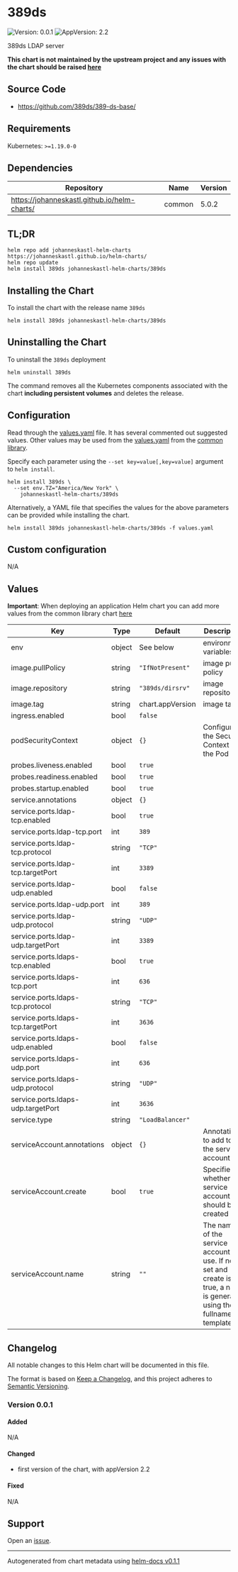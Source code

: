 # 389ds

![Version: 0.0.1](https://img.shields.io/badge/Version-0.0.1-informational?style=flat-square) ![AppVersion: 2.2](https://img.shields.io/badge/AppVersion-2.2-informational?style=flat-square)

389ds LDAP server

**This chart is not maintained by the upstream project and any issues with the chart should be raised [here](https://github.com/johanneskastl/helm-charts/issues/)**

## Source Code

* <https://github.com/389ds/389-ds-base/>

## Requirements

Kubernetes: `>=1.19.0-0`

## Dependencies

| Repository | Name | Version |
|------------|------|---------|
| https://johanneskastl.github.io/helm-charts/ | common | 5.0.2 |

## TL;DR

```console
helm repo add johanneskastl-helm-charts https://johanneskastl.github.io/helm-charts/
helm repo update
helm install 389ds johanneskastl-helm-charts/389ds
```

## Installing the Chart

To install the chart with the release name `389ds`

```console
helm install 389ds johanneskastl-helm-charts/389ds
```

## Uninstalling the Chart

To uninstall the `389ds` deployment

```console
helm uninstall 389ds
```

The command removes all the Kubernetes components associated with the chart **including persistent volumes** and deletes the release.

## Configuration

Read through the [values.yaml](./values.yaml) file. It has several commented out suggested values.
Other values may be used from the [values.yaml](https://github.com/johanneskastl/helm-charts/tree/main/charts/common/values.yaml) from the [common library](https://github.com/johanneskastl/helm-charts/tree/main/charts/common).

Specify each parameter using the `--set key=value[,key=value]` argument to `helm install`.

```console
helm install 389ds \
  --set env.TZ="America/New York" \
    johanneskastl-helm-charts/389ds
```

Alternatively, a YAML file that specifies the values for the above parameters can be provided while installing the chart.

```console
helm install 389ds johanneskastl-helm-charts/389ds -f values.yaml
```

## Custom configuration

N/A

## Values

**Important**: When deploying an application Helm chart you can add more values from the common library chart [here](https://github.com/johanneskastl/helm-charts/tree/main/charts/common)

| Key | Type | Default | Description |
|-----|------|---------|-------------|
| env | object | See below | environment variables |
| image.pullPolicy | string | `"IfNotPresent"` | image pull policy |
| image.repository | string | `"389ds/dirsrv"` | image repository |
| image.tag | string | chart.appVersion | image tag |
| ingress.enabled | bool | `false` |  |
| podSecurityContext | object | `{}` | Configure the Security Context for the Pod |
| probes.liveness.enabled | bool | `true` |  |
| probes.readiness.enabled | bool | `true` |  |
| probes.startup.enabled | bool | `true` |  |
| service.annotations | object | `{}` |  |
| service.ports.ldap-tcp.enabled | bool | `true` |  |
| service.ports.ldap-tcp.port | int | `389` |  |
| service.ports.ldap-tcp.protocol | string | `"TCP"` |  |
| service.ports.ldap-tcp.targetPort | int | `3389` |  |
| service.ports.ldap-udp.enabled | bool | `false` |  |
| service.ports.ldap-udp.port | int | `389` |  |
| service.ports.ldap-udp.protocol | string | `"UDP"` |  |
| service.ports.ldap-udp.targetPort | int | `3389` |  |
| service.ports.ldaps-tcp.enabled | bool | `true` |  |
| service.ports.ldaps-tcp.port | int | `636` |  |
| service.ports.ldaps-tcp.protocol | string | `"TCP"` |  |
| service.ports.ldaps-tcp.targetPort | int | `3636` |  |
| service.ports.ldaps-udp.enabled | bool | `false` |  |
| service.ports.ldaps-udp.port | int | `636` |  |
| service.ports.ldaps-udp.protocol | string | `"UDP"` |  |
| service.ports.ldaps-udp.targetPort | int | `3636` |  |
| service.type | string | `"LoadBalancer"` |  |
| serviceAccount.annotations | object | `{}` | Annotations to add to the service account |
| serviceAccount.create | bool | `true` | Specifies whether a service account should be created |
| serviceAccount.name | string | `""` | The name of the service account to use. If not set and create is true, a name is generated using the fullname template |

## Changelog

All notable changes to this Helm chart will be documented in this file.

The format is based on [Keep a Changelog](https://keepachangelog.com/en/1.0.0/),
and this project adheres to [Semantic Versioning](https://semver.org/spec/v2.0.0.html).

### Version 0.0.1

#### Added

N/A

#### Changed

* first version of the chart, with appVersion 2.2

#### Fixed

N/A

## Support

Open an [issue](https://github.com/johanneskastl/helm-charts/issues/).

----------------------------------------------
Autogenerated from chart metadata using [helm-docs v0.1.1](https://github.com/k8s-at-home/helm-docs/releases/v0.1.1)
